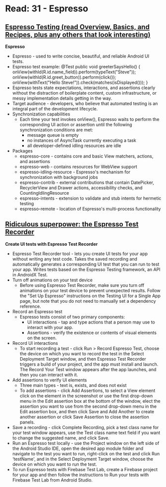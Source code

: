 # Read: 31 - Espresso

## [Espresso Testing (read Overview, Basics, and Recipes, plus any others that look interesting)](https://developer.android.com/training/testing/espresso)
**Espresso**
  * Espresso - used to write concise, beautiful, and reliable Android UI tests.
  * Espresso test example:
    @Test
    public void greeterSaysHello() {
      onView(withId(R.id.name_field)).perform(typeText("Steve"));
      onView(withId(R.id.greet_button)).perform(click());
      onView(withText("Hello Steve!")).check(matches(isDisplayed()));
    }
  * Espresso tests state expectations, interactions, and assertions clearly without the distraction of boilerplate content, custom infrastructure, or messy implementation details getting in the way.
  * Target audience - developers, who believe that automated testing is an integral part of the development lifecycle. 
  * Synchronization capabilities
    - Each time your test invokes onView(), Espresso waits to perform the corresponding UI action or assertion until the following synchronization conditions are met:
      * message queue is empty
      * no instances of AsyncTask currently executing a task
      * all developer-defined idling resources are idle
  * Packages
    - espresso-core - contains core and basic View matchers, actions, and assertions
    - espresso-web - contains resources for WebView support
    - espresso-idling-resource - Espresso's mechanism for synchronization with background jobs
    - espresso-contrib - external contributions that contain DatePicker, RecyclerView and Drawer actions, accessibility checks, and CountingIdlingResource
    - espresso-intents - extension to validate and stub intents for hermetic testing
    - espresso-remote - location of Espresso's multi-process functionality

## [Ridiculous superpower: the Espresso Test Recorder](https://developer.android.com/studio/test/espresso-test-recorder)
**Create UI tests with Espresso Test Recorder**
  * Espresso Test Recorder tool - lets you create UI tests for your app without writing any test code. Takes the saved recording and automatically generates a corresponding UI test that you can run to test your app. Writes tests based on the Espresso Testing framework, an API in AndroidX Test. 
  * Turn off animations on your test device
    - Before using Espresso Test Recorder, make sure you turn off animations on your test device to prevent unexpected results. Follow the "Set Up Espresso" instructions on the Testing UI for a Single App page, but note that you do not need to manually set a dependency reference. 
  * Record an Espresso test
    - Espresso tests consist of two primary components: 
      * UI interactions - tap and type actions that a person may use to interact with your app.
      * Assertions - verify the existence or contents of visual elements on the screen.
  * Record UI interactions
    - To start recording a test - click Run > Record Espresso Test, choose the device on which you want to record the test in the Select Deployment Target window, and then Espresso Test Recorder triggers a build of your project, and the app must install and launch. The Record Your Test window appears after the app launches, and then you can interact with it.
  * Add assertions to verify UI elements
    - Three main types - text is, exists, and does not exist
    - To add assertions - click Add Assertions, to select a View element click on the element in the screenshot or use the first drop-down menu in the Edit assertion box at the bottom of the window, elect the assertion you want to use from the second drop-down menu in the Edit assertion box, and then click Save and Add Another to create another assertion or click Save Assertion to close the assertion panels.
  * Save a recording - click Complete Recording, pick a test class name for your test window appears, use the Test class name text field if you want to change the suggested name, and click Save. 
  * Run an Espresso test locally - use the Project  window on the left side of the Android Studio IDE, open the desired app module folder and navigate to the test you want to run, right-click on the test and click Run ‘testName', and in the Select Deployment Target window, choose the device on which you want to run the test.
  * To run Espresso tests with Firebase Test Lab, create a Firebase project for your app and then follow the instructions to Run your tests with Firebase Test Lab from Android Studio.
